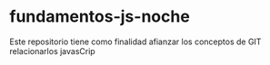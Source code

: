 # fundamentos-js-noche
Este repositorio tiene como finalidad afianzar los conceptos de GIT relacionarlos javasCrip
